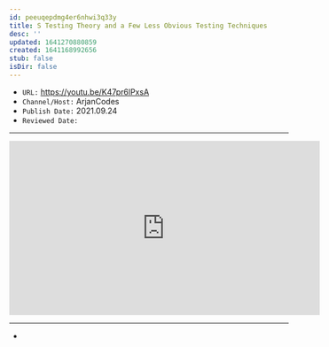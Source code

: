 ```yaml
---
id: peeuqepdmg4er6nhwi3q33y
title: S Testing Theory and a Few Less Obvious Testing Techniques
desc: ''
updated: 1641270880859
created: 1641168992656
stub: false
isDir: false
---
```



- `URL:` <https://youtu.be/K47pr6lPxsA>
- `Channel/Host:` ArjanCodes
- `Publish Date:` 2021.09.24
- `Reviewed Date:` 

---

<center><iframe width="560" height="315" src="https://www.youtube.com/embed/K47pr6lPxsA" frameborder="0" allow="accelerometer; autoplay; encrypted-media; gyroscope; picture-in-picture" allowfullscreen></iframe></center>

---

-

